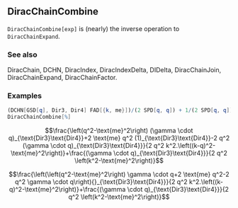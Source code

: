 ##  DiracChainCombine 

`DiracChainCombine[exp]` is (nearly) the inverse operation to `DiracChainExpand`.

###  See also 

DiracChain, DCHN, DiracIndex, DiracIndexDelta, DIDelta, DiracChainJoin, DiracChainExpand, DiracChainFactor.

###  Examples 

```mathematica
(DCHN[GSD[q], Dir3, Dir4] FAD[{k, me}])/(2 SPD[q, q]) + 1/(2 SPD[q, q]) FAD[k, {k - q, me}] (-2 DCHN[GSD[q], Dir3, Dir4] SPD[q, q] + 2 DCHN[1, Dir3, Dir4] me SPD[q, q] + DCHN[GSD[q], Dir3, Dir4] (-me^2 + SPD[q, q]))
DiracChainCombine[%]
```

$$\frac{\left(q^2-\text{me}^2\right) (\gamma \cdot q)_{\text{Dir3}\text{Dir4}}+2 \text{me} q^2 (1)_{\text{Dir3}\text{Dir4}}-2 q^2 (\gamma \cdot q)_{\text{Dir3}\text{Dir4}}}{2 q^2 k^2.\left((k-q)^2-\text{me}^2\right)}+\frac{(\gamma \cdot q)_{\text{Dir3}\text{Dir4}}}{2 q^2 \left(k^2-\text{me}^2\right)}$$

$$\frac{\left(\left(q^2-\text{me}^2\right) \gamma \cdot q+2 \text{me} q^2-2 q^2 \gamma \cdot q\right){}_{\text{Dir3}\text{Dir4}}}{2 q^2 k^2.\left((k-q)^2-\text{me}^2\right)}+\frac{(\gamma \cdot q)_{\text{Dir3}\text{Dir4}}}{2 q^2 \left(k^2-\text{me}^2\right)}$$
